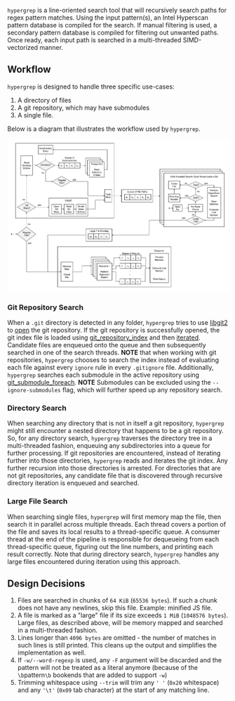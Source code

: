 `hypergrep` is a line-oriented search tool that will recursively search paths for regex pattern matches. Using the input pattern(s), an Intel Hyperscan pattern database is compiled for the search. If manual filtering is used, a secondary pattern database is compiled for filtering out unwanted paths. Once ready, each input path is searched in a multi-threaded SIMD-vectorized manner. 

## Workflow

`hypergrep` is designed to handle three specific use-cases:

1. A directory of files
2. A git repository, which may have submodules
3. A single file.

Below is a diagram that illustrates the workflow used by `hypergrep`.

![Workflow](workflow.png)

### Git Repository Search

When a `.git` directory is detected in any folder, `hypergrep` tries to use [libgit2](https://libgit2.org/libgit2/#HEAD) to [open](https://libgit2.org/libgit2/#HEAD/group/repository/git_repository_open) the git repository. If the git repository is successfully opened, the git index file is loaded using [git_repository_index](https://libgit2.org/libgit2/#HEAD/group/repository/git_repository_index) and then [iterated](https://libgit2.org/libgit2/#HEAD/group/index/git_index_iterator_next). Candidate files are enqueued onto the queue and then subsequently searched in one of the search threads. **NOTE** that when working with git repositories, `hypergrep` chooses to search the index instead of evaluating each file against every `ignore` rule in every `.gitignore` file. Additionally, `hypergrep` searches each submodule in the active repository using [git_submodule_foreach](https://libgit2.org/libgit2/#HEAD/group/submodule/git_submodule_foreach). **NOTE** Submodules can be excluded using the  `--ignore-submodules` flag, which will further speed up any repository search.

### Directory Search

When searching any directory that is not in itself a git repository, `hypergrep` might still encounter a nested directory that happens to be a git repository. So, for any directory search, `hypergrep` traverses the directory tree in a multi-threaded fashion, enqueuing any subdirectories into a queue for further processing. If git repositories are encountered, instead of iterating further into those directories, `hypergrep` reads and iterates the git index. Any further recursion into those directories is arrested. For directories that are not git repositories, any candidate file that is discovered through recursive directory iteration is enqueued and searched.

### Large File Search

When searching single files, `hypergrep` will first memory map the file, then search it in parallel across multiple threads. Each thread covers a portion of the file and saves its local results to a thread-specific queue. A consumer thread at the end of the pipeline is responsible for dequeueing from each thread-specific queue, figuring out the line numbers, and printing each result correctly. Note that during directory search, `hypergrep` handles any large files encountered during iteration using this approach.

## Design Decisions

1. Files are searched in chunks of `64 KiB` (`65536 bytes`). If such a chunk does not have any newlines, skip this file. Example: minified JS file.
2. A file is marked as a "large" file if its size exceeds `1 MiB` (`1048576 bytes`). Large files, as described above, will be memory mapped and searched in a multi-threaded fashion. 
3. Lines longer than `4096 bytes` are omitted - the number of matches in such lines is still printed. This cleans up the output and simplifies the implementation as well.
4. If `-w/--word-regexp` is used, any `-F` argument will be discarded and the pattern will not be treated as a literal anymore (because of the `\b`pattern`\b` bookends that are added to support `-w`)
5. Trimming whitespace using `--trim` will trim any `' '` (`0x20` whitespace) and any `'\t'` (`0x09` tab character) at the start of any matching line.
